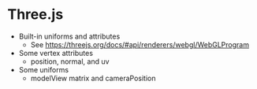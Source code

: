 # Three.js
- Built-in uniforms and attributes
	- See https://threejs.org/docs/#api/renderers/webgl/WebGLProgram
- Some vertex attributes
	- position, normal, and uv
- Some uniforms
	- modelView matrix and cameraPosition
